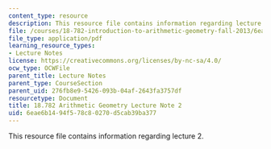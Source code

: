 ```yaml
---
content_type: resource
description: This resource file contains information regarding lecture 2.
file: /courses/18-782-introduction-to-arithmetic-geometry-fall-2013/6eae6b1494f578c80270d5cab39ba377_MIT18_782F13_lec2.pdf
file_type: application/pdf
learning_resource_types:
- Lecture Notes
license: https://creativecommons.org/licenses/by-nc-sa/4.0/
ocw_type: OCWFile
parent_title: Lecture Notes
parent_type: CourseSection
parent_uid: 276fb8e9-5426-093b-04af-2643fa3757df
resourcetype: Document
title: 18.782 Arithmetic Geometry Lecture Note 2
uid: 6eae6b14-94f5-78c8-0270-d5cab39ba377
---
```

This resource file contains information regarding lecture 2.